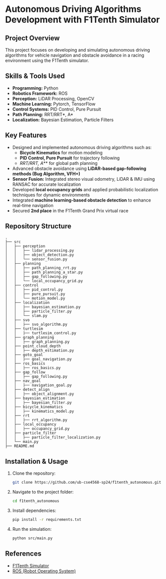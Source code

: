 # Autonomous Driving Algorithms Development with F1Tenth Simulator

## Project Overview
This project focuses on developing and simulating autonomous driving algorithms for vehicle navigation and obstacle avoidance in a racing environment using the F1Tenth simulator.

## Skills & Tools Used
- **Programming:** Python
- **Robotics Framework:** ROS
- **Perception:** LiDAR Processing, OpenCV
- **Machine Learning:** Pytorch, TensorFlow
- **Control Systems:** PID Control, Pure Pursuit
- **Path Planning:** RRT/RRT*, A*
- **Localization:** Bayesian Estimation, Particle Filters

## Key Features
- Designed and implemented autonomous driving algorithms such as:
  - **Bicycle Kinematics** for motion modeling
  - **PID Control, Pure Pursuit** for trajectory following
  - **RRT/RRT*, A*** for global path planning
- Advanced obstacle avoidance using **LiDAR-based gap-following methods (Bug Algorithm, VFH+)**
- **Sensor Fusion:** Integrated stereo visual odometry, LiDAR & IMU using RANSAC for accurate localization
- Developed **local occupancy grids** and applied probabilistic localization techniques for dynamic environments
- Integrated **machine learning-based obstacle detection** to enhance real-time navigation
- Secured **2nd place** in the F1Tenth Grand Prix virtual race

## Repository Structure
```
.
├── src
│   ├── perception
│   │   ├── lidar_processing.py
│   │   ├── object_detection.py
│   │   └── sensor_fusion.py
│   ├── planning
│   │   ├── path_planning_rrt.py
│   │   ├── path_planning_a_star.py
│   │   ├── gap_following.py
│   │   └── local_occupancy_grid.py
│   ├── control
│   │   ├── pid_control.py
│   │   ├── pure_pursuit.py
│   │   └── motion_model.py
│   ├── localization
│   │   ├── bayesian_estimation.py
│   │   ├── particle_filter.py
│   │   └── slam.py
│   ├── svo
│   │   ├── svo_algorithm.py
│   ├── turtlesim
│   │   ├── turtlesim_control.py
│   ├── graph_planning
│   │   ├── graph_planning.py
│   ├── point_cloud_depth
│   │   ├── depth_estimation.py
│   ├── goto_goal
│   │   ├── goal_navigation.py
│   ├── ros_basics
│   │   ├── ros_basics.py
│   ├── gap_follow
│   │   ├── gap_following.py
│   ├── nav_goal
│   │   ├── navigation_goal.py
│   ├── detect_align
│   │   ├── object_alignment.py
│   ├── bayesian_estimation
│   │   ├── bayesian_filter.py
│   ├── bicycle_kinematics
│   │   ├── kinematics_model.py
│   ├── rrt
│   │   ├── rrt_algorithm.py
│   ├── local_occupancy
│   │   ├── occupancy_grid.py
│   ├── particle_filter
│   │   ├── particle_filter_localization.py
│   └── main.py
├── README.md

```

## Installation & Usage
1. Clone the repository:
   ```sh
   git clone https://github.com/ub-cse4568-sp24/f1tenth_autonomous.git
   ```
2. Navigate to the project folder:
   ```sh
   cd f1tenth_autonomous
   ```
3. Install dependencies:
   ```sh
   pip install -r requirements.txt
   ```
4. Run the simulation:
   ```sh
   python src/main.py
   ```

## References
- [F1Tenth Simulator](https://f1tenth.org/)
- [ROS (Robot Operating System)](https://www.ros.org/)

